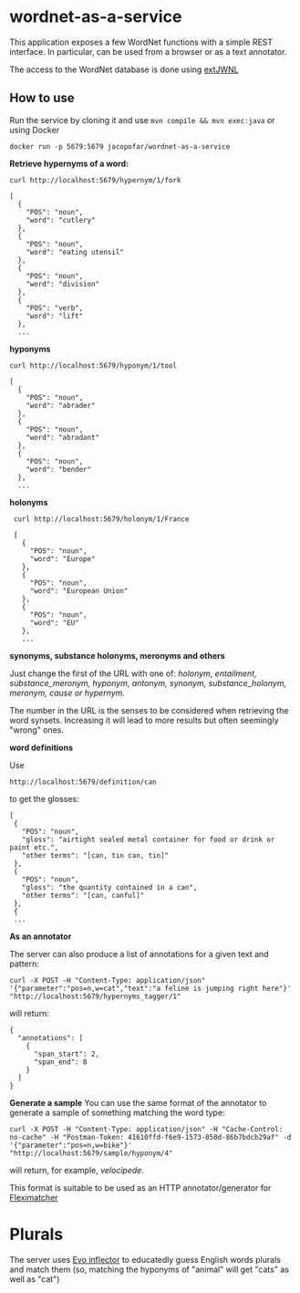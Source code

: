 # wordnet-as-a-service
This application exposes a few WordNet functions with a simple REST interface.
In particular, can be used from a browser or as a text annotator.

The access to the WordNet database is done using [extJWNL](https://github.com/extjwnl/extjwnl)

How to use
-----

Run the service by cloning it and use `mvn compile && mvn exec:java` or using Docker

    docker run -p 5679:5679 jacopofar/wordnet-as-a-service

__Retrieve hypernyms of a word:__

    curl http://localhost:5679/hypernym/1/fork

    [
      {
        "POS": "noun",
        "word": "cutlery"
      },
      {
        "POS": "noun",
        "word": "eating utensil"
      },
      {
        "POS": "noun",
        "word": "division"
      },
      {
        "POS": "verb",
        "word": "lift"
      },
      ...

__hyponyms__

    curl http://localhost:5679/hyponym/1/tool

    [
      {
        "POS": "noun",
        "word": "abrader"
      },
      {
        "POS": "noun",
        "word": "abradant"
      },
      {
        "POS": "noun",
        "word": "bender"
      },
      ...

__holonyms__

     curl http://localhost:5679/holonym/1/France

     [
       {
         "POS": "noun",
         "word": "Europe"
       },
       {
         "POS": "noun",
         "word": "European Union"
       },
       {
         "POS": "noun",
         "word": "EU"
       },
       ...

__synonyms, substance holonyms, meronyms and others__

Just change the first of the URL with one of: _holonym, entailment, substance_meronym, hyponym, antonym, synonym, substance_holonym, meronym, cause or hypernym_.

The number in the URL is the senses to be considered when retrieving the word synsets. Increasing it will lead to more results but often seemingly "wrong" ones.

__word definitions__

Use

    http://localhost:5679/definition/can

to get the glosses:

    [
     {
       "POS": "noun",
       "gloss": "airtight sealed metal container for food or drink or paint etc.",
       "other terms": "[can, tin can, tin]"
     },
     {
       "POS": "noun",
       "gloss": "the quantity contained in a can",
       "other terms": "[can, canful]"
     },
     {
     ...

__As an annotator__

The server can also produce a list of annotations for a given text and pattern:

    curl -X POST -H "Content-Type: application/json" '{"parameter":"pos=n,w=cat","text":"a feline is jumping right here"}' "http://localhost:5679/hypernyms_tagger/1"

will return:

    {
      "annotations": [
        {
          "span_start": 2,
          "span_end": 8
        }
      ]
    }

__Generate a sample__
You can use the same format of the annotator to generate a sample of something matching the word type:

    curl -X POST -H "Content-Type: application/json" -H "Cache-Control: no-cache" -H "Postman-Token: 41610ffd-f6e9-1573-850d-86b7bdcb29af" -d '{"parameter":"pos=n,w=bike"}' "http://localhost:5679/sample/hyponym/4"

will return, for example, _velocipede_.

This format is suitable to be used as an HTTP annotator/generator for [Fleximatcher](https://github.com/jacopofar/fleximatcher-web-interface)

Plurals
=======

The server uses [Evo inflector](https://github.com/atteo/evo-inflector) to educatedly guess English words plurals and match them (so, matching the hyponyms of "animal" will get "cats" as well as "cat")